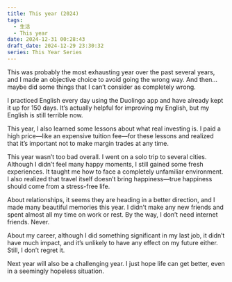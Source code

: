 ```yaml
---
title: This year (2024)
tags:
  - 生活
  - This year
date: 2024-12-31 00:28:43
draft_date: 2024-12-29 23:30:32
series: This Year Series
---
```



This was probably the most exhausting year over the past several years, and I made an objective choice to avoid going the wrong way. And then… maybe did some things that I can’t consider as completely wrong.

I practiced English every day using the Duolingo app and have already kept it up for 150 days. It’s actually helpful for improving my English, but my English is still terrible now.

This year, I also learned some lessons about what real investing is. I paid a high price—like an expensive tuition fee—for these lessons and realized that it’s important not to make margin trades at any time.

This year wasn’t too bad overall. I went on a solo trip to several cities. Although I didn’t feel many happy moments, I still gained some fresh experiences. It taught me how to face a completely unfamiliar environment. I also realized that travel itself doesn’t bring happiness—true happiness should come from a stress-free life.

About relationships, it seems they are heading in a better direction, and I made many beautiful memories this year. I didn’t make any new friends and spent almost all my time on work or rest. By the way, I don’t need internet friends. Never.

About my career, although I did something significant in my last job, it didn’t have much impact, and it’s unlikely to have any effect on my future either. Still, I don’t regret it.

Next year will also be a challenging year. I just hope life can get better, even in a seemingly hopeless situation.

